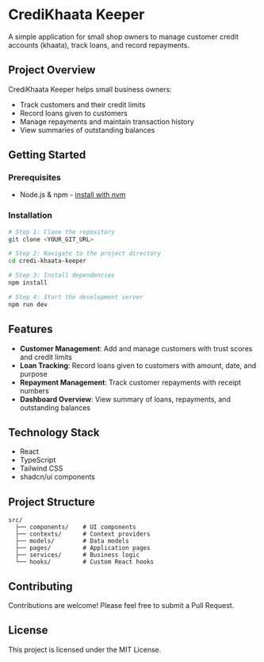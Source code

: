 
# CrediKhaata Keeper

A simple application for small shop owners to manage customer credit accounts (khaata), track loans, and record repayments.

## Project Overview

CrediKhaata Keeper helps small business owners:
- Track customers and their credit limits
- Record loans given to customers
- Manage repayments and maintain transaction history
- View summaries of outstanding balances

## Getting Started

### Prerequisites

- Node.js & npm - [install with nvm](https://github.com/nvm-sh/nvm#installing-and-updating)

### Installation

```sh
# Step 1: Clone the repository
git clone <YOUR_GIT_URL>

# Step 2: Navigate to the project directory
cd credi-khaata-keeper

# Step 3: Install dependencies
npm install

# Step 4: Start the development server
npm run dev
```

## Features

- **Customer Management**: Add and manage customers with trust scores and credit limits
- **Loan Tracking**: Record loans given to customers with amount, date, and purpose
- **Repayment Management**: Track customer repayments with receipt numbers
- **Dashboard Overview**: View summary of loans, repayments, and outstanding balances

## Technology Stack

- React
- TypeScript
- Tailwind CSS
- shadcn/ui components

## Project Structure

```
src/
  ├── components/    # UI components
  ├── contexts/      # Context providers
  ├── models/        # Data models
  ├── pages/         # Application pages
  ├── services/      # Business logic
  └── hooks/         # Custom React hooks
```

## Contributing

Contributions are welcome! Please feel free to submit a Pull Request.

## License

This project is licensed under the MIT License.
